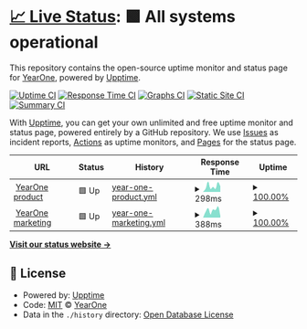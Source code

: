# [📈 Live Status](https://status.joinyearone.io): <!--live status--> **🟩 All systems operational**

This repository contains the open-source uptime monitor and status page for [YearOne](https://status.joinyearone.io), powered by [Upptime](https://github.com/upptime/upptime).

[![Uptime CI](https://github.com/joinyearone/upptime/workflows/Uptime%20CI/badge.svg)](https://github.com/joinyearone/upptime/actions?query=workflow%3A%22Uptime+CI%22)
[![Response Time CI](https://github.com/joinyearone/upptime/workflows/Response%20Time%20CI/badge.svg)](https://github.com/joinyearone/upptime/actions?query=workflow%3A%22Response+Time+CI%22)
[![Graphs CI](https://github.com/joinyearone/upptime/workflows/Graphs%20CI/badge.svg)](https://github.com/joinyearone/upptime/actions?query=workflow%3A%22Graphs+CI%22)
[![Static Site CI](https://github.com/joinyearone/upptime/workflows/Static%20Site%20CI/badge.svg)](https://github.com/joinyearone/upptime/actions?query=workflow%3A%22Static+Site+CI%22)
[![Summary CI](https://github.com/joinyearone/upptime/workflows/Summary%20CI/badge.svg)](https://github.com/joinyearone/upptime/actions?query=workflow%3A%22Summary+CI%22)

With [Upptime](https://upptime.js.org), you can get your own unlimited and free uptime monitor and status page, powered entirely by a GitHub repository. We use [Issues](https://github.com/joinyearone/upptime/issues) as incident reports, [Actions](https://github.com/joinyearone/upptime/actions) as uptime monitors, and [Pages](https://status.joinyearone.io) for the status page.

<!--start: status pages-->
<!-- This summary is generated by Upptime (https://github.com/upptime/upptime) -->
<!-- Do not edit this manually, your changes will be overwritten -->
<!-- prettier-ignore -->
| URL | Status | History | Response Time | Uptime |
| --- | ------ | ------- | ------------- | ------ |
| <img alt="" src="https://icons.duckduckgo.com/ip3/app.joinyearone.io.ico" height="13"> [YearOne product](https://app.joinyearone.io) | 🟩 Up | [year-one-product.yml](https://github.com/joinyearone/upptime/commits/HEAD/history/year-one-product.yml) | <details><summary><img alt="Response time graph" src="./graphs/year-one-product/response-time-week.png" height="20"> 298ms</summary><br><a href="https://status.joinyearone.io/history/year-one-product"><img alt="Response time 364" src="https://img.shields.io/endpoint?url=https%3A%2F%2Fraw.githubusercontent.com%2Fjoinyearone%2Fupptime%2FHEAD%2Fapi%2Fyear-one-product%2Fresponse-time.json"></a><br><a href="https://status.joinyearone.io/history/year-one-product"><img alt="24-hour response time 232" src="https://img.shields.io/endpoint?url=https%3A%2F%2Fraw.githubusercontent.com%2Fjoinyearone%2Fupptime%2FHEAD%2Fapi%2Fyear-one-product%2Fresponse-time-day.json"></a><br><a href="https://status.joinyearone.io/history/year-one-product"><img alt="7-day response time 298" src="https://img.shields.io/endpoint?url=https%3A%2F%2Fraw.githubusercontent.com%2Fjoinyearone%2Fupptime%2FHEAD%2Fapi%2Fyear-one-product%2Fresponse-time-week.json"></a><br><a href="https://status.joinyearone.io/history/year-one-product"><img alt="30-day response time 397" src="https://img.shields.io/endpoint?url=https%3A%2F%2Fraw.githubusercontent.com%2Fjoinyearone%2Fupptime%2FHEAD%2Fapi%2Fyear-one-product%2Fresponse-time-month.json"></a><br><a href="https://status.joinyearone.io/history/year-one-product"><img alt="1-year response time 364" src="https://img.shields.io/endpoint?url=https%3A%2F%2Fraw.githubusercontent.com%2Fjoinyearone%2Fupptime%2FHEAD%2Fapi%2Fyear-one-product%2Fresponse-time-year.json"></a></details> | <details><summary><a href="https://status.joinyearone.io/history/year-one-product">100.00%</a></summary><a href="https://status.joinyearone.io/history/year-one-product"><img alt="All-time uptime 99.94%" src="https://img.shields.io/endpoint?url=https%3A%2F%2Fraw.githubusercontent.com%2Fjoinyearone%2Fupptime%2FHEAD%2Fapi%2Fyear-one-product%2Fuptime.json"></a><br><a href="https://status.joinyearone.io/history/year-one-product"><img alt="24-hour uptime 100.00%" src="https://img.shields.io/endpoint?url=https%3A%2F%2Fraw.githubusercontent.com%2Fjoinyearone%2Fupptime%2FHEAD%2Fapi%2Fyear-one-product%2Fuptime-day.json"></a><br><a href="https://status.joinyearone.io/history/year-one-product"><img alt="7-day uptime 100.00%" src="https://img.shields.io/endpoint?url=https%3A%2F%2Fraw.githubusercontent.com%2Fjoinyearone%2Fupptime%2FHEAD%2Fapi%2Fyear-one-product%2Fuptime-week.json"></a><br><a href="https://status.joinyearone.io/history/year-one-product"><img alt="30-day uptime 100.00%" src="https://img.shields.io/endpoint?url=https%3A%2F%2Fraw.githubusercontent.com%2Fjoinyearone%2Fupptime%2FHEAD%2Fapi%2Fyear-one-product%2Fuptime-month.json"></a><br><a href="https://status.joinyearone.io/history/year-one-product"><img alt="1-year uptime 99.94%" src="https://img.shields.io/endpoint?url=https%3A%2F%2Fraw.githubusercontent.com%2Fjoinyearone%2Fupptime%2FHEAD%2Fapi%2Fyear-one-product%2Fuptime-year.json"></a></details>
| <img alt="" src="https://icons.duckduckgo.com/ip3/joinyearone.io.ico" height="13"> [YearOne marketing](https://joinyearone.io) | 🟩 Up | [year-one-marketing.yml](https://github.com/joinyearone/upptime/commits/HEAD/history/year-one-marketing.yml) | <details><summary><img alt="Response time graph" src="./graphs/year-one-marketing/response-time-week.png" height="20"> 388ms</summary><br><a href="https://status.joinyearone.io/history/year-one-marketing"><img alt="Response time 460" src="https://img.shields.io/endpoint?url=https%3A%2F%2Fraw.githubusercontent.com%2Fjoinyearone%2Fupptime%2FHEAD%2Fapi%2Fyear-one-marketing%2Fresponse-time.json"></a><br><a href="https://status.joinyearone.io/history/year-one-marketing"><img alt="24-hour response time 239" src="https://img.shields.io/endpoint?url=https%3A%2F%2Fraw.githubusercontent.com%2Fjoinyearone%2Fupptime%2FHEAD%2Fapi%2Fyear-one-marketing%2Fresponse-time-day.json"></a><br><a href="https://status.joinyearone.io/history/year-one-marketing"><img alt="7-day response time 388" src="https://img.shields.io/endpoint?url=https%3A%2F%2Fraw.githubusercontent.com%2Fjoinyearone%2Fupptime%2FHEAD%2Fapi%2Fyear-one-marketing%2Fresponse-time-week.json"></a><br><a href="https://status.joinyearone.io/history/year-one-marketing"><img alt="30-day response time 465" src="https://img.shields.io/endpoint?url=https%3A%2F%2Fraw.githubusercontent.com%2Fjoinyearone%2Fupptime%2FHEAD%2Fapi%2Fyear-one-marketing%2Fresponse-time-month.json"></a><br><a href="https://status.joinyearone.io/history/year-one-marketing"><img alt="1-year response time 460" src="https://img.shields.io/endpoint?url=https%3A%2F%2Fraw.githubusercontent.com%2Fjoinyearone%2Fupptime%2FHEAD%2Fapi%2Fyear-one-marketing%2Fresponse-time-year.json"></a></details> | <details><summary><a href="https://status.joinyearone.io/history/year-one-marketing">100.00%</a></summary><a href="https://status.joinyearone.io/history/year-one-marketing"><img alt="All-time uptime 98.60%" src="https://img.shields.io/endpoint?url=https%3A%2F%2Fraw.githubusercontent.com%2Fjoinyearone%2Fupptime%2FHEAD%2Fapi%2Fyear-one-marketing%2Fuptime.json"></a><br><a href="https://status.joinyearone.io/history/year-one-marketing"><img alt="24-hour uptime 100.00%" src="https://img.shields.io/endpoint?url=https%3A%2F%2Fraw.githubusercontent.com%2Fjoinyearone%2Fupptime%2FHEAD%2Fapi%2Fyear-one-marketing%2Fuptime-day.json"></a><br><a href="https://status.joinyearone.io/history/year-one-marketing"><img alt="7-day uptime 100.00%" src="https://img.shields.io/endpoint?url=https%3A%2F%2Fraw.githubusercontent.com%2Fjoinyearone%2Fupptime%2FHEAD%2Fapi%2Fyear-one-marketing%2Fuptime-week.json"></a><br><a href="https://status.joinyearone.io/history/year-one-marketing"><img alt="30-day uptime 99.12%" src="https://img.shields.io/endpoint?url=https%3A%2F%2Fraw.githubusercontent.com%2Fjoinyearone%2Fupptime%2FHEAD%2Fapi%2Fyear-one-marketing%2Fuptime-month.json"></a><br><a href="https://status.joinyearone.io/history/year-one-marketing"><img alt="1-year uptime 98.60%" src="https://img.shields.io/endpoint?url=https%3A%2F%2Fraw.githubusercontent.com%2Fjoinyearone%2Fupptime%2FHEAD%2Fapi%2Fyear-one-marketing%2Fuptime-year.json"></a></details>

<!--end: status pages-->

[**Visit our status website →**](https://status.joinyearone.io)

## 📄 License

- Powered by: [Upptime](https://github.com/upptime/upptime)
- Code: [MIT](./LICENSE) © [YearOne](https://status.joinyearone.io)
- Data in the `./history` directory: [Open Database License](https://opendatacommons.org/licenses/odbl/1-0/)
